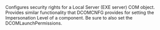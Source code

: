 ﻿Configures security rights for a Local Server (EXE server) COM object. Provides similar functionality that DCOMCNFG provides for setting the Impersonation Level of a component. Be sure to also set the DCOMLaunchPermissions.